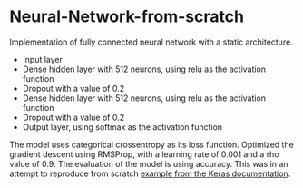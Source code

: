 # Neural-Network-from-scratch
Implementation of fully connected neural network with a static architecture. 

- Input layer
- Dense hidden layer with 512 neurons, using relu as the activation function
- Dropout with a value of 0.2
- Dense hidden layer with 512 neurons, using relu as the activation function
- Dropout with a value of 0.2
- Output layer, using softmax as the activation function


The model uses categorical crossentropy as its loss function. 
Optimized the gradient descent using RMSProp, with a learning rate of 0.001 and a rho value of 0.9.
The evaluation of the model is using accuracy.
This was in an attempt to reproduce from scratch [example from the Keras documentation](https://keras.io/examples/mnist_mlp/).
